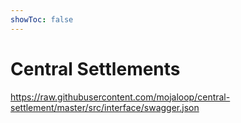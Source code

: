 ```yaml
---
showToc: false
---
```


# Central Settlements

https://raw.githubusercontent.com/mojaloop/central-settlement/master/src/interface/swagger.json

